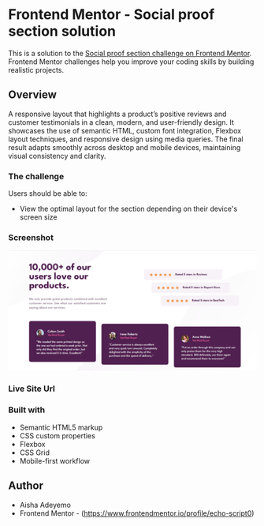 # Frontend Mentor - Social proof section solution

This is a solution to the [Social proof section challenge on Frontend Mentor](https://www.frontendmentor.io/challenges/social-proof-section-6e0qTv_bA). Frontend Mentor challenges help you improve your coding skills by building realistic projects. 

## Overview
 A responsive layout that highlights a product’s positive reviews and customer testimonials in a clean, modern, and user-friendly design.
It showcases the use of semantic HTML, custom font integration, Flexbox layout techniques, and responsive design using media queries. The final result adapts smoothly across desktop and mobile devices, maintaining visual consistency and clarity.

### The challenge
Users should be able to:
- View the optimal layout for the section depending on their device's screen size

### Screenshot

![Preview](image.png)

### Live Site Url

### Built with

- Semantic HTML5 markup
- CSS custom properties
- Flexbox
- CSS Grid
- Mobile-first workflow

## Author
- Aisha Adeyemo
- Frontend Mentor - (https://www.frontendmentor.io/profile/echo-script0)
